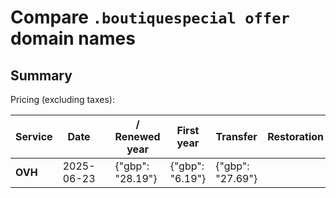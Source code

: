 # Compare `.boutiquespecial offer` domain names

## Summary

Pricing (excluding taxes):

| Service | Date |  | / Renewed year | First year | Transfer | Restoration |
|--|--|--|--|--|--|--|
| **OVH** | 2025-06-23 |  | {"gbp": "28.19"} | {"gbp": "6.19"} | {"gbp": "27.69"} |  |
